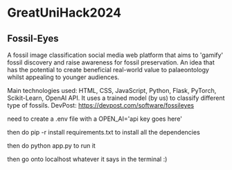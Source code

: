 # GreatUniHack2024
## Fossil-Eyes

A fossil image classification social media web platform that aims to 'gamify' fossil discovery and raise awareness for fossil preservation. An idea that has the potential to create beneficial real-world value to palaeontology whilst appealing to younger audiences.

Main technologies used: HTML, CSS, JavaScript, Python, Flask, PyTorch, Scikit-Learn, OpenAI API.
It uses a trained model (by us) to classify different type of fossils.
DevPost: https://devpost.com/software/fossileyes


need to create a .env file with a OPEN_AI='api key goes here' 

then do pip -r install requirements.txt to install all the dependencies

then do python app.py to run it

then go onto localhost whatever it says in the terminal :)
